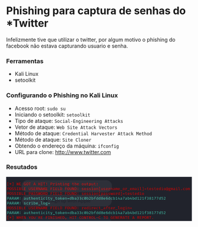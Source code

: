 # Phishing para captura de senhas do *Twitter
Infelizmente tive que utilizar o twitter, por algum motivo o phishing do facebook não estava capturando usuario e senha.
### Ferramentas

- Kali Linux
- setoolkit

### Configurando o Phishing no Kali Linux

- Acesso root: ``` sudo su ```
- Iniciando o setoolkit: ``` setoolkit ```
- Tipo de ataque: ``` Social-Engineering Attacks ```
- Vetor de ataque: ``` Web Site Attack Vectors ```
- Método de ataque: ```Credential Harvester Attack Method ```
- Método de ataque: ``` Site Cloner ```
- Obtendo o endereço da máquina: ``` ifconfig ```
- URL para clone: http://www.twitter.com

### Resutados

![Alt text](./passwd.png "Optional title")
